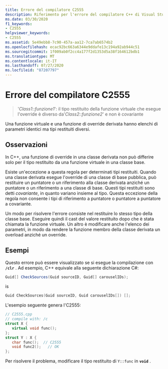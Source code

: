 ```yaml
---
title: Errore del compilatore C2555
description: Riferimento per l'errore del compilatore C++ di Visual Studio C2555.
ms.date: 03/30/2020
f1_keywords:
- C2555
helpviewer_keywords:
- C2555
ms.assetid: 5e49ebb8-7c90-457a-aa12-7ca7ab6574b2
ms.openlocfilehash: ecac92bc663a6344e9ddafe13c194a92ab944c51
ms.sourcegitcommit: 1f009ab0f2cc4a177f2d1353d5a38f164612bdb1
ms.translationtype: MT
ms.contentlocale: it-IT
ms.lasthandoff: 07/27/2020
ms.locfileid: "87207797"
---
```

# <a name="compiler-error-c2555"></a>Errore del compilatore C2555

> '*Class1*::*funzione1*': il tipo restituito della funzione virtuale che esegue l'override è diverso da'*Class2*::*funzione2*' e non è covariante

Una funzione virtuale e una funzione di override derivata hanno elenchi di parametri identici ma tipi restituiti diversi.

## <a name="remarks"></a>Osservazioni

In C++, una funzione di override in una classe derivata non può differire solo per il tipo restituito da una funzione virtuale in una classe base.

Esiste un'eccezione a questa regola per determinati tipi restituiti. Quando una classe derivata esegue l'override di una classe di base pubblica, può restituire un puntatore o un riferimento alla classe derivata anziché un puntatore o un riferimento a una classe di base. Questi tipi restituiti sono detti *covariante*, in quanto variano insieme al tipo. Questa eccezione della regola non consente i tipi di riferimento a puntatore o puntatore a puntatore a covariante.

Un modo per risolvere l'errore consiste nel restituire lo stesso tipo della classe base. Eseguire quindi il cast del valore restituito dopo che è stata chiamata la funzione virtuale. Un altro è modificare anche l'elenco dei parametri, in modo da rendere la funzione membro della classe derivata un overload anziché un override.

## <a name="examples"></a>Esempi

Questo errore può essere visualizzato se si esegue la compilazione con **`/clr`** . Ad esempio, C++ equivale alla seguente dichiarazione C#:

```csharp
Guid[] CheckSources(Guid sourceID, Guid[] carouselIDs);
```

is

```cpp
Guid CheckSources(Guid sourceID, Guid carouselIDs[]) [];
```

L'esempio seguente genera l'C2555:

```cpp
// C2555.cpp
// compile with: /c
struct X {
   virtual void func();
};
struct Y : X {
   char func();  // C2555
   void func2();   // OK
};
```

Per risolvere il problema, modificare il tipo restituito di `Y::func` in **`void`** .
